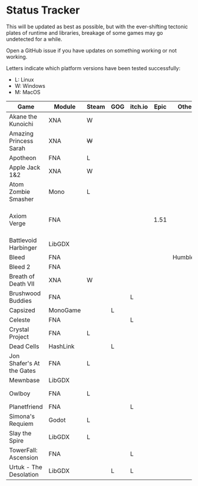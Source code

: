 # Status Tracker

This will be updated as best as possible, but with the ever-shifting tectonic plates of runtime and libraries, breakage of some games may go undetected for a while.

Open a GitHub issue if you have updates on something working or not working.

Letters indicate which platform versions have been tested successfully:

* L: Linux
* W: Windows
* M: MacOS

|Game			|Module	|Steam	|GOG	|itch.io|Epic	|Other	|Comments	|
|-----------------------|-------|-------|-------|-------|-------|-------|---------------|
|Akane the Kunoichi	|XNA	|W	|	|	|	|	|		|
|Amazing Princess Sarah	|XNA	|~~W~~	|	|	|	|	|iomap error when loading level	|
|Apotheon		|FNA	|L	|	|	|	|	|		|
|Apple Jack 1&2		|XNA	|W	|	|	|	|	|		|
|Atom Zombie Smasher	|Mono	|L
|Axiom Verge		|FNA	|	|	|	|1.51	|	|1.51 dies on exit; 1.54 on Steam works with fnaify, but not IndieRunner|
|Battlevoid Harbinger	|LibGDX	|	|	|	|	|	|no audio	|
|Bleed			|FNA	|	|	|	|	|Humble:L|		|
|Bleed 2		|FNA	|	|	|	|	|	|Error (Steam-related)	|
|Breath of Death VII	|XNA	|W	|	|	|	|	|		|
|Brushwood Buddies	|FNA	|	|	|L	|	|	|		|
|Capsized		|MonoGame|	|L	|	|	|	|		|
|Celeste		|FNA	|	|	|L	|	|	|no audio	|
|Crystal Project	|FNA	|L	|	|	|	|	|		|
|Dead Cells		|HashLink|	|L	|	|	|	|		|
|Jon Shafer's At the Gates|FNA	|L	|	|	|	|	|FNA 22.1	|
|Mewnbase		|LibGDX	|	|	|	|	|	|		|
|Owlboy			|FNA	|L	|	|	|	|	|GOG version 1.3 not working|
|Planetfriend		|FNA	|	|	|L	|	|	|SDL_PLATFORM=Linux|
|Simona's Requiem	|Godot	|L	|	|	|	|	|		|
|Slay the Spire		|LibGDX	|L	|	|	|	|	|steamworks4j	|
|TowerFall: Ascension	|FNA	|	|	|L	|	|	|SDL_PLATFORM=Linux|
|Urtuk - The Desolation	|LibGDX	|	|L	|L	|	|	|steamworks4j		|
